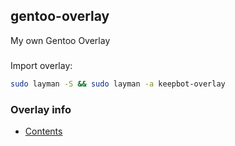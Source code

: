 ## gentoo-overlay
My own Gentoo Overlay

###
Import overlay:
```bash
sudo layman -S && sudo layman -a keepbot-overlay
```

### Overlay info
* [Contents](CONTENTS.md)

